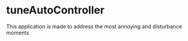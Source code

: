 # tuneAutoController
This application is made to address the most annoying and disturbance moments 
